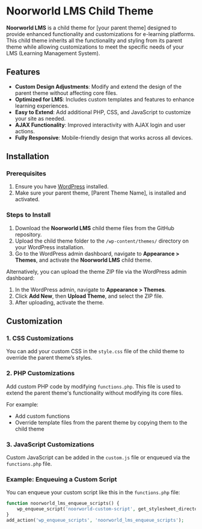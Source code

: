 # Noorworld LMS Child Theme

**Noorworld LMS** is a child theme for [your parent theme] designed to provide enhanced functionality and customizations for e-learning platforms. This child theme inherits all the functionality and styling from its parent theme while allowing customizations to meet the specific needs of your LMS (Learning Management System).

## Features

- **Custom Design Adjustments**: Modify and extend the design of the parent theme without affecting core files.
- **Optimized for LMS**: Includes custom templates and features to enhance learning experiences.
- **Easy to Extend**: Add additional PHP, CSS, and JavaScript to customize your site as needed.
- **AJAX Functionality**: Improved interactivity with AJAX login and user actions.
- **Fully Responsive**: Mobile-friendly design that works across all devices.

## Installation

### Prerequisites
1. Ensure you have [WordPress](https://wordpress.org/) installed.
2. Make sure your parent theme, [Parent Theme Name], is installed and activated.

### Steps to Install

1. Download the **Noorworld LMS** child theme files from the GitHub repository.
2. Upload the child theme folder to the `/wp-content/themes/` directory on your WordPress installation.
3. Go to the WordPress admin dashboard, navigate to **Appearance > Themes**, and activate the **Noorworld LMS** child theme.

Alternatively, you can upload the theme ZIP file via the WordPress admin dashboard:
1. In the WordPress admin, navigate to **Appearance > Themes**.
2. Click **Add New**, then **Upload Theme**, and select the ZIP file.
3. After uploading, activate the theme.

## Customization

### 1. CSS Customizations
You can add your custom CSS in the `style.css` file of the child theme to override the parent theme’s styles.

### 2. PHP Customizations
Add custom PHP code by modifying `functions.php`. This file is used to extend the parent theme's functionality without modifying its core files.

For example:
- Add custom functions
- Override template files from the parent theme by copying them to the child theme

### 3. JavaScript Customizations
Custom JavaScript can be added in the `custom.js` file or enqueued via the `functions.php` file.

### Example: Enqueuing a Custom Script

You can enqueue your custom script like this in the `functions.php` file:

```php
function noorworld_lms_enqueue_scripts() {
    wp_enqueue_script('noorworld-custom-script', get_stylesheet_directory_uri() . '/js/custom.js', array('jquery'), '1.0.0', true);
}
add_action('wp_enqueue_scripts', 'noorworld_lms_enqueue_scripts');
